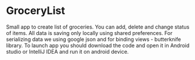 # GroceryList
Small app to create list of groceries. You can add, delete and change status of items.
All data is saving only locally using shared preferences. For serializing data we using google json and for binding views - butterknife library.
To launch app you should download the code and open it in Android studio or IntelliJ IDEA and run it on android device.
